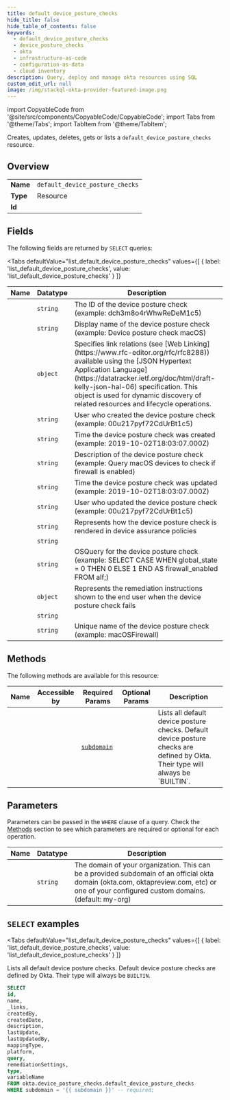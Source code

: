 ```yaml
--- 
title: default_device_posture_checks
hide_title: false
hide_table_of_contents: false
keywords:
  - default_device_posture_checks
  - device_posture_checks
  - okta
  - infrastructure-as-code
  - configuration-as-data
  - cloud inventory
description: Query, deploy and manage okta resources using SQL
custom_edit_url: null
image: /img/stackql-okta-provider-featured-image.png
---
```


import CopyableCode from '@site/src/components/CopyableCode/CopyableCode';
import Tabs from '@theme/Tabs';
import TabItem from '@theme/TabItem';

Creates, updates, deletes, gets or lists a <code>default_device_posture_checks</code> resource.

## Overview
<table><tbody>
<tr><td><b>Name</b></td><td><code>default_device_posture_checks</code></td></tr>
<tr><td><b>Type</b></td><td>Resource</td></tr>
<tr><td><b>Id</b></td><td><CopyableCode code="okta.device_posture_checks.default_device_posture_checks" /></td></tr>
</tbody></table>

## Fields

The following fields are returned by `SELECT` queries:

<Tabs
    defaultValue="list_default_device_posture_checks"
    values={[
        { label: 'list_default_device_posture_checks', value: 'list_default_device_posture_checks' }
    ]}
>
<TabItem value="list_default_device_posture_checks">

<table>
<thead>
    <tr>
    <th>Name</th>
    <th>Datatype</th>
    <th>Description</th>
    </tr>
</thead>
<tbody>
<tr>
    <td><CopyableCode code="id" /></td>
    <td><code>string</code></td>
    <td>The ID of the device posture check (example: dch3m8o4rWhwReDeM1c5)</td>
</tr>
<tr>
    <td><CopyableCode code="name" /></td>
    <td><code>string</code></td>
    <td>Display name of the device posture check (example: Device posture check macOS)</td>
</tr>
<tr>
    <td><CopyableCode code="_links" /></td>
    <td><code>object</code></td>
    <td>Specifies link relations (see [Web Linking](https://www.rfc-editor.org/rfc/rfc8288)) available using the [JSON Hypertext Application Language](https://datatracker.ietf.org/doc/html/draft-kelly-json-hal-06) specification. This object is used for dynamic discovery of related resources and lifecycle operations.</td>
</tr>
<tr>
    <td><CopyableCode code="createdBy" /></td>
    <td><code>string</code></td>
    <td>User who created the device posture check (example: 00u217pyf72CdUrBt1c5)</td>
</tr>
<tr>
    <td><CopyableCode code="createdDate" /></td>
    <td><code>string</code></td>
    <td>Time the device posture check was created (example: 2019-10-02T18:03:07.000Z)</td>
</tr>
<tr>
    <td><CopyableCode code="description" /></td>
    <td><code>string</code></td>
    <td>Description of the device posture check (example: Query macOS devices to check if firewall is enabled)</td>
</tr>
<tr>
    <td><CopyableCode code="lastUpdate" /></td>
    <td><code>string</code></td>
    <td>Time the device posture check was updated (example: 2019-10-02T18:03:07.000Z)</td>
</tr>
<tr>
    <td><CopyableCode code="lastUpdatedBy" /></td>
    <td><code>string</code></td>
    <td>User who updated the device posture check (example: 00u217pyf72CdUrBt1c5)</td>
</tr>
<tr>
    <td><CopyableCode code="mappingType" /></td>
    <td><code>string</code></td>
    <td>Represents how the device posture check is rendered in device assurance policies</td>
</tr>
<tr>
    <td><CopyableCode code="platform" /></td>
    <td><code>string</code></td>
    <td></td>
</tr>
<tr>
    <td><CopyableCode code="query" /></td>
    <td><code>string</code></td>
    <td>OSQuery for the device posture check (example: SELECT CASE WHEN global_state = 0 THEN 0 ELSE 1 END AS firewall_enabled FROM  alf;)</td>
</tr>
<tr>
    <td><CopyableCode code="remediationSettings" /></td>
    <td><code>object</code></td>
    <td>Represents the remediation instructions shown to the end user when the device posture check fails</td>
</tr>
<tr>
    <td><CopyableCode code="type" /></td>
    <td><code>string</code></td>
    <td></td>
</tr>
<tr>
    <td><CopyableCode code="variableName" /></td>
    <td><code>string</code></td>
    <td>Unique name of the device posture check (example: macOSFirewall)</td>
</tr>
</tbody>
</table>
</TabItem>
</Tabs>

## Methods

The following methods are available for this resource:

<table>
<thead>
    <tr>
    <th>Name</th>
    <th>Accessible by</th>
    <th>Required Params</th>
    <th>Optional Params</th>
    <th>Description</th>
    </tr>
</thead>
<tbody>
<tr>
    <td><a href="#list_default_device_posture_checks"><CopyableCode code="list_default_device_posture_checks" /></a></td>
    <td><CopyableCode code="select" /></td>
    <td><a href="#parameter-subdomain"><code>subdomain</code></a></td>
    <td></td>
    <td>Lists all default device posture checks. Default device posture checks are defined by Okta. Their type will always be `BUILTIN`.</td>
</tr>
</tbody>
</table>

## Parameters

Parameters can be passed in the `WHERE` clause of a query. Check the [Methods](#methods) section to see which parameters are required or optional for each operation.

<table>
<thead>
    <tr>
    <th>Name</th>
    <th>Datatype</th>
    <th>Description</th>
    </tr>
</thead>
<tbody>
<tr id="parameter-subdomain">
    <td><CopyableCode code="subdomain" /></td>
    <td><code>string</code></td>
    <td>The domain of your organization. This can be a provided subdomain of an official okta domain (okta.com, oktapreview.com, etc) or one of your configured custom domains. (default: my-org)</td>
</tr>
</tbody>
</table>

## `SELECT` examples

<Tabs
    defaultValue="list_default_device_posture_checks"
    values={[
        { label: 'list_default_device_posture_checks', value: 'list_default_device_posture_checks' }
    ]}
>
<TabItem value="list_default_device_posture_checks">

Lists all default device posture checks. Default device posture checks are defined by Okta. Their type will always be `BUILTIN`.

```sql
SELECT
id,
name,
_links,
createdBy,
createdDate,
description,
lastUpdate,
lastUpdatedBy,
mappingType,
platform,
query,
remediationSettings,
type,
variableName
FROM okta.device_posture_checks.default_device_posture_checks
WHERE subdomain = '{{ subdomain }}' -- required;
```
</TabItem>
</Tabs>
